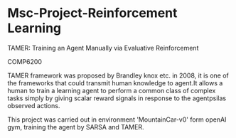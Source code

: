 # Msc-Project-Reinforcement Learning
TAMER: Training an Agent Manually via Evaluative Reinforcement

COMP6200

TAMER framework was proposed by Brandley knox etc. in 2008, it is one of the frameworks that could transmit human knowledge to agent.It allows a human to train a learning agent to perform a common class of complex tasks simply by giving scalar reward signals in response to the agentpsilas observed actions.

This project was carried out in environment 'MountainCar-v0' form openAI gym, training the agent by SARSA and TAMER.
